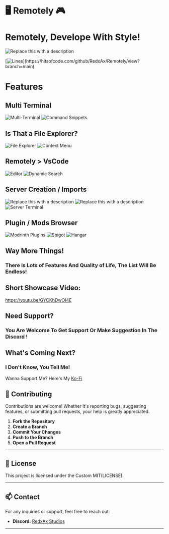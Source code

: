 # 🖥️ Remotely 🎮
# Remotely, Develope With Style!

![Replace this with a description](https://cdn.modrinth.com/data/cached_images/f84929f5f20d481344a95f13905edc07a4de1784.png)

[![Lines](https://hitsofcode.com/github/RedxAx/Remotely?branch=main&label=Lines:)](https://hitsofcode.com/github/RedxAx/Remotely/view?branch=main)


# Features
## Multi Terminal 
![Multi-Terminal](https://cdn.modrinth.com/data/cached_images/2a1a533d9ae1b5c612c6d2d264c416e0b83afea0.png)
![Command Snippets](https://cdn.modrinth.com/data/cached_images/3d46cbb794fbc054d7976eeb0500789e64b4aa53.png)
## Is That a File Explorer?
![File Explorer](https://cdn.modrinth.com/data/cached_images/b9fc0c0a0c1e1f3b41fdc0351a08dea73296312a.png)
![Context Menu](https://cdn.modrinth.com/data/cached_images/82b1109ed168edd11d3eb743af513be9c2078c51.png)
## Remotely > VsCode
![Editor](https://cdn.modrinth.com/data/cached_images/6f99645f62f0529d3ceaf765131b5abdaa2122c5.png)
![Dynamic Search](https://cdn.modrinth.com/data/cached_images/8cf870574d5c354444a73131bfd3e20bd93d1145.png)
## Server Creation / Imports
![Replace this with a description](https://cdn.modrinth.com/data/cached_images/5255b964300235a586befec791223278c7d453bf_0.webp)
![Replace this with a description](https://cdn.modrinth.com/data/cached_images/05d2bf1efa4e53c65ef17b2d4a2c85be66e8e946.png)
![Server Terminal](https://cdn.modrinth.com/data/cached_images/50d05939f0a7eed407b3fe615c55ca4de1cfe8e6.png)
## Plugin / Mods Browser
![Modrinth Plugins](https://cdn.modrinth.com/data/cached_images/028970489179297d809198c32238461d10495cfe.png)
![Spigot](https://cdn.modrinth.com/data/cached_images/2fa97e9692dcdec9c97f172816faa7ee96afac9b.png)
![Hangar](https://cdn.modrinth.com/data/cached_images/3aa42d78b8e338d3211980a3be643a85f0df7684.png)

## Way More Things!
### There Is Lots of Features And Quality of Life, The List Will Be Endless!

## Short Showcase Video:
https://youtu.be/GYCKhDwOI4E

## Need Support?
### You Are Welcome To Get Support Or Make Suggestion In The [Discord](https://dsc.gg/RedxAxStudios) !


## What's Coming Next?
### I Don't Know, You Tell Me!

Wanna Support Me? 
Here's My [Ko-Fi](https://ko-fi.com/redxax)


## 🤝 Contributing

Contributions are welcome! Whether it's reporting bugs, suggesting features, or submitting pull requests, your help is greatly appreciated.

1. **Fork the Repository**
2. **Create a Branch** 
3. **Commit Your Changes** 
4. **Push to the Branch** 
5. **Open a Pull Request**

---

## 📜 License

This project is licensed under the Custom MIT(LICENSE).

---

## 📫 Contact

For any inquiries or support, feel free to reach out:

- **Discord:** [RedxAx Studios](https://dsc.gg/RedxAxStudios)

---
